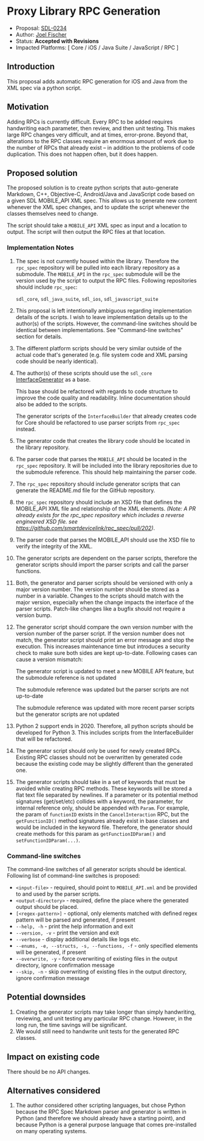 # Proxy Library RPC Generation

* Proposal: [SDL-0234](0234-proxy-rpc-generation.md)
* Author: [Joel Fischer](https://github.com/joeljfischer)
* Status: **Accepted with Revisions**
* Impacted Platforms: [ Core / iOS / Java Suite / JavaScript / RPC ]

## Introduction
This proposal adds automatic RPC generation for iOS and Java from the XML spec via a python script.

## Motivation
Adding RPCs is currently difficult. Every RPC to be added requires handwriting each parameter, then review, and then unit testing. This makes large RPC changes very difficult, and at times, error-prone. Beyond that, alterations to the RPC classes require an enormous amount of work due to the number of RPCs that already exist – in addition to the problems of code duplication. This does not happen often, but it does happen.

## Proposed solution
The proposed solution is to create python scripts that auto-generate Markdown, C++, Objective-C, Android/Java and JavaScript code based on a given SDL MOBILE_API XML spec. This allows us to generate new content whenever the XML spec changes, and to update the script whenever the classes themselves need to change.

The script should take a `MOBILE_API` XML spec as input and a location to output. The script will then output the RPC files at that location.

### Implementation Notes
1. The spec is not currently housed within the library. Therefore the `rpc_spec` repository will be pulled into each library repository as a submodule. The `MOBILE_API` in the `rpc_spec` submodule will be the version used by the script to output the RPC files. Following repositories should include `rpc_spec`:

    `sdl_core`, `sdl_java_suite`, `sdl_ios`, `sdl_javascript_suite`

2. This proposal is left intentionally ambiguous regarding implementation details of the scripts. I wish to leave implementation details up to the author(s) of the scripts. However, the command-line switches should be identical between implementations. See "Command-line switches" section for details.
3. The different platform scripts should be very similar outside of the actual code that's generated (e.g. file system code and XML parsing code should be nearly identical).
4. The author(s) of these scripts should use the `sdl_core` [InterfaceGenerator](https://github.com/smartdevicelink/sdl_core/blob/master/tools/InterfaceGenerator) as a base. 

    This base should be refactored with regards to code structure to improve the code quality and readability. Inline documentation should also be added to the scripts.

    The generator scripts of the `InterfaceBuilder` that already creates code for Core should be refactored to use parser scripts from `rpc_spec` instead.
    
5. The generator code that creates the library code should be located in the library repository. 
6. The parser code that parses the `MOBILE_API` should be located in the `rpc_spec` repository. It will be included into the library repositories due to the submodule reference. This should help maintaining the parser code.
7. The `rpc_spec` repository should include generator scripts that can generate the README.md file for the GitHub repository.
8. the `rpc_spec` repository should include an XSD file that defines the MOBILE_API XML file and relationship of the XML elements. _(Note: A PR already exists for the rpc_spec repository which includes a reverse engineered XSD file. see https://github.com/smartdevicelink/rpc_spec/pull/202)_.
9. The parser code that parses the MOBILE_API should use the XSD file to verify the integrity of the XML.
10. The generator scripts are dependent on the parser scripts, therefore the generator scripts should import the parser scripts and call the parser functions.
11. Both, the generator and parser scripts should be versioned with only a major version number. The version number should be stored as a number in a variable. Changes to the scripts should match with the major version, especially when the change impacts the interface of the parser scripts. Patch-like changes like a bugfix should not require a version bump.
12. The generator script should compare the own version number with the version number of the parser script. If the version number does not match, the generator script should print an error message and stop the execution. This increases maintenance time but introduces a security check to make sure both sides are kept up-to-date. Following cases can cause a version mismatch:
    
    The generator script is updated to meet a new MOBILE API feature, but the submodule reference is not updated

    The submodule reference was updated but the parser scripts are not up-to-date

    The submodule reference was updated with more recent parser scripts but the generator scripts are not updated

13. Python 2 support ends in 2020. Therefore, all python scripts should be developed for Python 3. This includes scripts from the InterfaceBuilder that will be refactored.
14. The generator script should only be used for newly created RPCs. Existing RPC classes should not be overwritten by generated code because the existing code may be slightly different than the generated one.
15. The generator scripts should take in a set of keywords that must be avoided while creating RPC methods. These keywords will be stored a flat text file separated by newlines. If a parameter or its potential method signatures (get/set/etc) collides with a keyword, the parameter, for internal reference only, should be appended with `Param`. For example, the param of `functionID` exists in the `CancelInteraction` RPC, but the `getFunctionID()` method signatures already exist in base classes and would be included in the keyword file. Therefore, the generator should create methods for this param as `getFunctionIDParam()` and `setFunctionIDParam(...)`.

### Command-line switches

The command-line switches of all generator scripts should be identical. Following list of command-line switches is proposed:

- `<input-file>` - required, should point to `MOBILE_API.xml` and be provided to and used by the parser scripts.
- `<output-directory>` - required, define the place where the generated output should be placed.
- `[<regex-pattern>]` - optional, only elements matched with defined regex pattern will be parsed and generated, if present
- `--help, -h` - print the help information and exit
- `--version, -v` - print the version and exit
- `--verbose` - display additional details like logs etc.
- `--enums, -e, --structs, -s, --functions, -f` - only specified elements will be generated, if present
- `--overwrite, -y` - force overwriting of existing files in the output directory, ignore confirmation message
- `--skip, -n` - skip overwriting of existing files in the output directory, ignore confirmation message



## Potential downsides
1. Creating the generator scripts may take longer than simply handwriting, reviewing, and unit testing any particular RPC change. However, in the long run, the time savings will be significant.
2. We would still need to handwrite unit tests for the generated RPC classes.

## Impact on existing code
There should be no API changes. 

## Alternatives considered
1. The author considered other scripting languages, but chose Python because the RPC Spec Markdown parser and generator is written in Python (and therefore we should already have a starting point), and because Python is a general purpose language that comes pre-installed on many operating systems.
